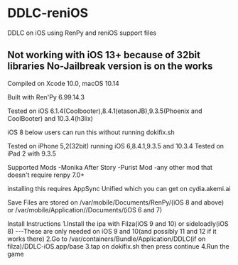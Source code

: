 # DDLC-reniOS
DDLC on iOS using RenPy and reniOS support files

Not working with iOS 13+ because of 32bit libraries
No-Jailbreak version is on the works
--
Compiled on Xcode 10.0, macOS 10.14

Built with Ren'Py 6.99.14.3

Tested on iOS 6.1.4(Coolbooter),8.4.1(etasonJB),9.3.5(Phoenix and CoolBooter) and 10.3.4(h3lix)

iOS 8 below users can run this without running dokifix.sh

Tested on iPhone 5,2(32bit) running iOS 6,8.4.1,9.3.5 and 10.3.4
Tested on iPad 2 with 9.3.5

Supported Mods
  -Monika After Story
  -Purist Mod
  -any other mod that doesn't require renpy 7.0+


installing this requires AppSync Unified which you can get on cydia.akemi.ai
  
Save Files are stored on /var/mobile/Documents/RenPy/(iOS 8 and above) or /var/mobile/Application/<uuid>/Documents/(iOS 6 and 7)

  Install Instructions
  1.Install the ipa with Filza(iOS 9 and 10) or sideloadly(iOS 8)
  ---These are only needed on iOS 9 and 10(and possibly 11 and 12 if it works there)
  2.Go to /var/containers/Bundle/Application/DDLC(if on filza)/DDLC-iOS.app/base
  3.tap on dokifix.sh then press continue
  4.Run the game
  
